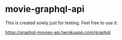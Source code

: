 # movie-graphql-api

This is created solely just for testing. Feel free to use it: 

https://graphql-movies-api.herokuapp.com/graphql
